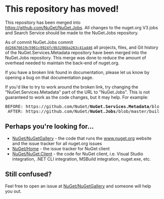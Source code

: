 # This repository has moved!

This repository has been merged into https://github.com/NuGet/NuGet.Jobs. All changes to the nuget.org V3 jobs and
Search Service should be made to the NuGet.Jobs repository.

As of commit NuGet.Jobs commit
[`dd26676619c5901c9924fc9b3286ba263c41a446`](https://github.com/NuGet/NuGet.Jobs/commit/dd26676619c5901c9924fc9b3286ba263c41a446)
all projects, files, and Git history of the NuGet.Services.Metadata repository have been merged into the NuGet.Jobs
repository. This merge was done to reduce the amount of overhead needed to maintain the back-end of nuget.org.

If you have a broken link found in documentation, please let us know by opening a bug on that documentation page.

If you'd like to try to work around the broken link, try changing the "NuGet.Services.Metadata" part of the URL to
"NuGet.Jobs". This is not guaranteed to work as the code changes, but it may help. For example:

<pre>
BEFORE: https://github.com/NuGet/<b>NuGet.Services.Metadata</b>/blob/master/build.ps1
 AFTER: https://github.com/NuGet/<b>NuGet.Jobs</b>/blob/master/build.ps1
</pre>

## Perhaps you're looking for...

- [NuGet/NuGetGallery](https://github.com/NuGet/NuGetGallery) - the code that runs the www.nuget.org website
  and the issue tracker for all nuget.org issues
- [NuGet/Home](https://github.com/NuGet/Home) - the issue tracker for NuGet client
- [NuGet/NuGet.Client](https://github.com/NuGet/NuGet.Client) - the code for NuGet client, i.e. Visual Studio
  integration, .NET CLI integration, MSBuild integration, nuget.exe, etc. 

## Still confused?

Feel free to open an issue at [NuGet/NuGetGallery](https://github.com/NuGet/NuGetGallery/issues) and someone will help
you out.
